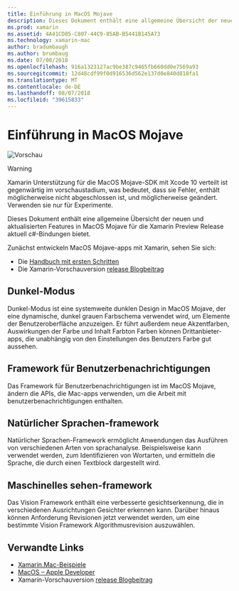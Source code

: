 ```yaml
---
title: Einführung in MacOS Mojave
description: Dieses Dokument enthält eine allgemeine Übersicht der neuen und aktualisierten Features in MacOS Mojave für die Xamarin Preview Release aktuell c#-Bindungen bietet.
ms.prod: xamarin
ms.assetid: 4A41CD85-C807-44C9-85AB-B5441B145A73
ms.technology: xamarin-mac
author: bradumbaugh
ms.author: brumbaug
ms.date: 07/08/2018
ms.openlocfilehash: 916a1323127ac9be387c9465fb660dd0e7569a93
ms.sourcegitcommit: 12d48cdf99f0d916536d562e137d0e840d818fa1
ms.translationtype: MT
ms.contentlocale: de-DE
ms.lasthandoff: 08/07/2018
ms.locfileid: "39615833"
---
```

# <a name="introduction-to-macos-mojave"></a>Einführung in MacOS Mojave

![Vorschau](~/media/shared/preview.png)

> [!WARNING]
> Xamarin Unterstützung für die MacOS Mojave-SDK mit Xcode 10 verteilt ist gegenwärtig im vorschaustadium, was bedeutet, dass sie Fehler, enthält möglicherweise nicht abgeschlossen ist, und möglicherweise geändert. Verwenden sie nur für Experimente.

Dieses Dokument enthält eine allgemeine Übersicht der neuen und aktualisierten Features in MacOS Mojave für die Xamarin Preview Release aktuell c#-Bindungen bietet.

Zunächst entwickeln MacOS Mojave-apps mit Xamarin, sehen Sie sich:

- Die [Handbuch mit ersten Schritten](~/mac/platform/introduction-to-macos-mojave/get-started.md)
- Die Xamarin-Vorschauversion [release Blogbeitrag](https://releases.xamarin.com/preview-release-xcode-10-beta-5/)

## <a name="dark-mode"></a>Dunkel-Modus

Dunkel-Modus ist eine systemweite dunklen Design in MacOS Mojave, der eine dynamische, dunkel grauen Farbschema verwendet wird, um Elemente der Benutzeroberfläche anzuzeigen. Er führt außerdem neue Akzentfarben, Auswirkungen der Farbe und Inhalt Farbton Farben können Drittanbieter-apps, die unabhängig von den Einstellungen des Benutzers Farbe gut aussehen.

## <a name="user-notifications-framework"></a>Framework für Benutzerbenachrichtigungen

Das Framework für Benutzerbenachrichtigungen ist im MacOS Mojave, ändern die APIs, die Mac-apps verwenden, um die Arbeit mit benutzerbenachrichtigungen enthalten.

## <a name="natural-language-framework"></a>Natürlicher Sprachen-framework

Natürlicher Sprachen-Framework ermöglicht Anwendungen das Ausführen von verschiedenen Arten von sprachanalyse. Beispielsweise kann verwendet werden, zum Identifizieren von Wortarten, und ermitteln die Sprache, die durch einen Textblock dargestellt wird.

## <a name="vision-framework"></a>Maschinelles sehen-framework

Das Vision Framework enthält eine verbesserte gesichtserkennung, die in verschiedenen Ausrichtungen Gesichter erkennen kann. Darüber hinaus können Anforderung Revisionen jetzt verwendet werden, um eine bestimmte Vision Framework Algorithmusrevision auszuwählen.

## <a name="related-links"></a>Verwandte Links

- [Xamarin.Mac-Beispiele](https://developer.xamarin.com/samples/mac/)
- [MacOS – Apple Developer](https://developer.apple.com/macos/)
- Xamarin-Vorschauversion [release Blogbeitrag](https://releases.xamarin.com/preview-release-xcode-10-beta-5/)

